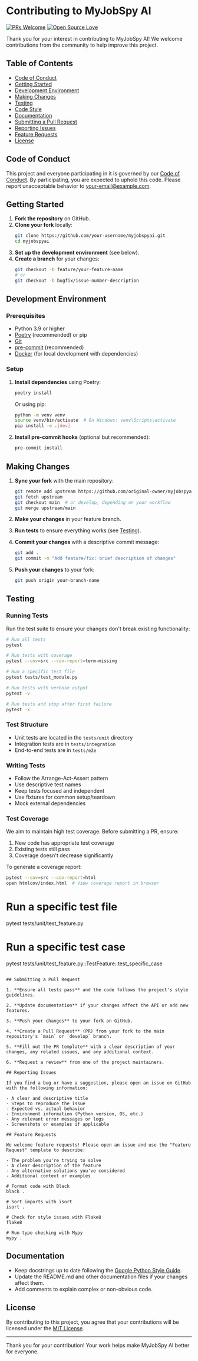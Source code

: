 # Contributing to MyJobSpy AI

[![PRs Welcome](https://img.shields.io/badge/PRs-welcome-brightgreen.svg?style=flat-square)](http://makeapullrequest.com)
[![Open Source Love](https://badges.frapsoft.com/os/v2/open-source.svg?v=103)](https://github.com/ellerbrock/open-source-badges/)

Thank you for your interest in contributing to MyJobSpy AI! We welcome contributions from the community to help improve this project.

## Table of Contents

- [Code of Conduct](#code-of-conduct)
- [Getting Started](#getting-started)
- [Development Environment](#development-environment)
- [Making Changes](#making-changes)
- [Testing](#testing)
- [Code Style](#code-style)
- [Documentation](#documentation)
- [Submitting a Pull Request](#submitting-a-pull-request)
- [Reporting Issues](#reporting-issues)
- [Feature Requests](#feature-requests)
- [License](#license)

## Code of Conduct

This project and everyone participating in it is governed by our [Code of Conduct](CODE_OF_CONDUCT.md). By participating, you are expected to uphold this code. Please report unacceptable behavior to [your-email@example.com](mailto:your-email@example.com).

## Getting Started

1. **Fork the repository** on GitHub.
2. **Clone your fork** locally:
   ```bash
   git clone https://github.com/your-username/myjobspyai.git
   cd myjobspyai
   ```
3. **Set up the development environment** (see below).
4. **Create a branch** for your changes:
   ```bash
   git checkout -b feature/your-feature-name
   # or
   git checkout -b bugfix/issue-number-description
   ```

## Development Environment

### Prerequisites

- Python 3.9 or higher
- [Poetry](https://python-poetry.org/) (recommended) or pip
- [Git](https://git-scm.com/)
- [pre-commit](https://pre-commit.com/) (recommended)
- [Docker](https://www.docker.com/) (for local development with dependencies)

### Setup

1. **Install dependencies** using Poetry:
   ```bash
   poetry install
   ```
   Or using pip:
   ```bash
   python -m venv venv
   source venv/bin/activate  # On Windows: venv\Scripts\activate
   pip install -e .[dev]
   ```

2. **Install pre-commit hooks** (optional but recommended):
   ```bash
   pre-commit install
   ```

## Making Changes

1. **Sync your fork** with the main repository:
   ```bash
   git remote add upstream https://github.com/original-owner/myjobspyai.git
   git fetch upstream
   git checkout main  # or develop, depending on your workflow
   git merge upstream/main
   ```

2. **Make your changes** in your feature branch.

3. **Run tests** to ensure everything works (see [Testing](#testing)).

4. **Commit your changes** with a descriptive commit message:
   ```bash
   git add .
   git commit -m "Add feature/fix: brief description of changes"
   ```

5. **Push your changes** to your fork:
   ```bash
   git push origin your-branch-name
   ```

## Testing

### Running Tests

Run the test suite to ensure your changes don't break existing functionality:

```bash
# Run all tests
pytest

# Run tests with coverage
pytest --cov=src --cov-report=term-missing

# Run a specific test file
pytest tests/test_module.py

# Run tests with verbose output
pytest -v

# Run tests and stop after first failure
pytest -x
```

### Test Structure

- Unit tests are located in the `tests/unit` directory
- Integration tests are in `tests/integration`
- End-to-end tests are in `tests/e2e`

### Writing Tests

- Follow the Arrange-Act-Assert pattern
- Use descriptive test names
- Keep tests focused and independent
- Use fixtures for common setup/teardown
- Mock external dependencies

### Test Coverage

We aim to maintain high test coverage. Before submitting a PR, ensure:

1. New code has appropriate test coverage
2. Existing tests still pass
3. Coverage doesn't decrease significantly

To generate a coverage report:

```bash
pytest --cov=src --cov-report=html
open htmlcov/index.html  # View coverage report in browser
```

# Run a specific test file
pytest tests/unit/test_feature.py

# Run a specific test case
pytest tests/unit/test_feature.py::TestFeature::test_specific_case
```

## Submitting a Pull Request

1. **Ensure all tests pass** and the code follows the project's style guidelines.

2. **Update documentation** if your changes affect the API or add new features.

3. **Push your changes** to your fork on GitHub.

4. **Create a Pull Request** (PR) from your fork to the main repository's `main` or `develop` branch.

5. **Fill out the PR template** with a clear description of your changes, any related issues, and any additional context.

6. **Request a review** from one of the project maintainers.

## Reporting Issues

If you find a bug or have a suggestion, please open an issue on GitHub with the following information:

- A clear and descriptive title
- Steps to reproduce the issue
- Expected vs. actual behavior
- Environment information (Python version, OS, etc.)
- Any relevant error messages or logs
- Screenshots or examples if applicable

## Feature Requests

We welcome feature requests! Please open an issue and use the "Feature Request" template to describe:

- The problem you're trying to solve
- A clear description of the feature
- Any alternative solutions you've considered
- Additional context or examples

# Format code with Black
black .

# Sort imports with isort
isort .

# Check for style issues with Flake8
flake8

# Run type checking with Mypy
mypy .
```

## Documentation

- Keep docstrings up to date following the [Google Python Style Guide](https://google.github.io/styleguide/pyguide.html#38-comments-and-docstrings).
- Update the README.md and other documentation files if your changes affect them.
- Add comments to explain complex or non-obvious code.

## License

By contributing to this project, you agree that your contributions will be licensed under the [MIT License](LICENSE).

---

Thank you for your contribution! Your work helps make MyJobSpy AI better for everyone.
